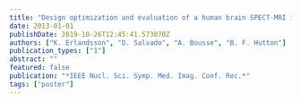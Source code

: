 ```yaml
---
title: "Design optimization and evaluation of a human brain SPECT-MRI insert based on high-resolution detectors and slit-slat collimators"
date: 2013-01-01
publishDate: 2019-10-26T12:45:41.573070Z
authors: ["K. Erlandsson", "D. Salvado", "A. Bousse", "B. F. Hutton"]
publication_types: ["1"]
abstract: ""
featured: false
publication: "*IEEE Nucl. Sci. Symp. Med. Imag. Conf. Rec.*"
tags: ["poster"]
---
```


